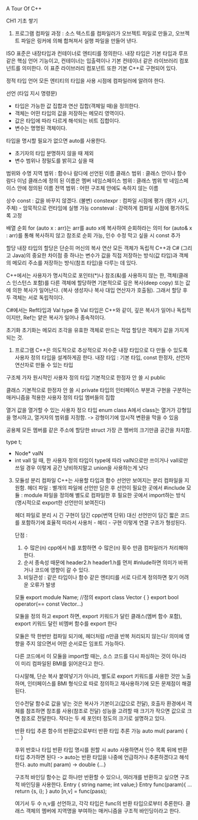 A Tour Of C++

CH1 기초 쌓기

1) 프로그램
  컴파일 과정 :  소스 텍스트를 컴파일러가 오브젝트 파일로 만들고, 오브젝트 파일은 링커에 의해 합쳐져서 실행 파일을 만들어 낸다. 

  ISO 표준은 내장타입과 컨테이너로 엔티티를 정의한다. 내장 타입은 기본 타입과 루프 같은 핵심 언어 기능이고, 컨테이너는 입출력이나 기본 컨테이너 같은 라이브러리 컴포넌트를 의미한다. 이 표준 라이브러리 컴포넌트 또한 기본 C++로 구현되어 있다.

  정적 타입 언어
  모든 엔티티의 타입을 사용 시점에 컴파일러에 알려야 한다.

  선언 (타입 지시 명령문)
  - 타입은 가능한 값 집합과 연산 집합(객체일 때)을 정의한다.
  - 객체는 어떤 타입의 값을 저장하는 메모리 영역이다. 
  - 값은 타입에 따라 다르게 해석되는 비트 집합이다.
  - 변수는 명명된 객체이다.

  타입을 명시할 필요가 없으면 auto를 사용한다.
  - 초기자의 타입 분명하지 않을 때 제외
  - 변수 범위나 정밀도를 밝히고 싶을 때

  범위와 수명
  지역 범위 : 함수나 람다에 선언된 이름
  클래스 범위 : 클래스 안이나 함수 람다 이넘 클래스에 정의 된 이름은 멤버
  네임스페이스 범위 : 클래스 범위 밖 네임스페이스 안에 정의된 이름
  전역 범위 : 어떤 구조체 안에도 속하지 않는 이름

  상수
  const : 값을 바꾸지 않겠다. (불변)
  constexpr : 컴파일 시점에 평가 (평가 시기, 주체) - 암묵적으로 런타임에 실행 가능
  consteval : 강력하게 컴파일 시점에 평가하도록 고정

  배열 순회
  for (auto x : arr)는 arr를 auto x에 복사하여 순회하라는 의미
  for (auto& x : arr)를 통해 복사하지 않고 참조로 순회 가능, 인수 수정 막고 싶을 시 const 추가

  할당
  내장 타입의 할당은 단순히 머신의 복사 연산
  모든 객체가 독립적
  C++과 C# (그리고 Java)의 중요한 차이점 중 하나는 변수가 값을 직접 저장하는 방식(값 타입)과 객체의 메모리 주소를 저장하는 방식(참조 타입)을 다루는 데 있다.

  C++에서는 사용자가 명시적으로 포인터(*)나 참조(&)를 사용하지 않는 한, 객체(클래스 인스턴스 포함)를 다른 객체에 할당하면 기본적으로 깊은 복사(deep copy) 또는 값에 의한 복사가 일어난다.
  (복사 생성자나 복사 대입 연산자가 호출됨). 
  그래서 할당 후 두 객체는 서로 독립적이다.

  C#에서는 Ref타입과  Val type 중 Val 타입은 C++와 같이, 깊은 복사가 일어나 독립적이지만, Ref는 얕은 복사가 일어나 종속적이다.

  초기화
  초기화는 메모리 조각을 유효한 객체로 만드는 작업
  할당은 객체가 값을 가지게 되는 것.


1) 프로그램
 C++은 의도적으로 추상적으로 저수준 내장 타입으로 다 만들 수 있도록 사용자 정의 타입을 설계하게끔 한다.
 내장 타입 : 기본 타입, const 한정자, 선언자 연산자로 만들 수 있는 타입

 구조체
 가자 원시적인 사용자 정의 타입
 기본적으로 한정자 안 쓸 시 public

 클래스
 기본적으로 한정자 안 쓸 시 private
 타입의 인터페이스 부분과 구현을 구분하는 매커니즘을 적용한 사용자 정의 타입
 멤버들의 집합

 열거
 값을 열거할 수 있는 사용자 정으 타입
 enum class A에서 class는 열거가 강형임을 명시하고, 열거자의 범위를 지정함.
 -> 강형이기에 암시적 변환을 막을 수 있음

 공용체
 모든 멤버를 같은 주소에 할당한 struct
 가장 큰 멤버의 크기만큼 공간을 차지함.

 type t;
 - Node* valN
 - int valI
 일 때, 한 사용자 정의 타입이 type에 따라 valN으로만 쓰이거나 valI로만 쓰일 경우 이렇게 공간 낭비하지말고 union을 사용하는게 낫다


3) 모듈성
  분리 컴파일
   C++는 사용할 타입과 함수 선언만 보여지는 분리 컴파일을 지원함.
   헤더 파일 : 별개의 파일에 선언만 담은 후 선언이 필요한 곳에서 #include
   모듈 : module 파일을 정의해 별도로 컴파일한 후 필요한 곳에서 import하는 방식
   (명시적으로 export한 선언만이 보여진다)

   헤더 파일로 분리 시 긴 구현이 담긴 cpp(번역 단위) 대신 선언만이 담긴 짧은 코드를 포함하기에 효율적
   따라서 사용처 - 헤더 - 구현 이렇게 연결 구조가 형성된다.

   단점 : 
   1) 수 많은(n) cpp에서 h를 포함하면 수 많은(n) 횟수 만큼 컴파일러가 처리해야 한다.
   2) 순서 종속성 때문에 header2.h header1.h를 먼저 #inlude하면 의미가 바뀌거나 코드에 영향이 갈 수 있다.
   3) 비일관성 : 같은 타입이나 함수 같은 엔티티를 서로 다르게 정의하면 찾기 어려운 오류가 발생

   모듈
   export module Name; //정의
   export class Vector {
   }
    export bool operator(== const Vector...)

   모듈을 정의 하고 export 하면, export 키워드가 달린 클래스(멤버 함수 포함), export 키워드 달린 비멤버 함수를 export 한다

   모듈은 딱 한번만 컴파일 되기에, 헤더처럼 n만큼 반복 처리되지 않는다/
   의미에 영향을 주지 않으면서 어떤 순서로든 임포트 가능하다.
   
   다른 코드에서 이 모듈을 import할 때는, 소스 코드를 다시 파싱하는 것이 아니라 이 미리 컴파일된 BMI를 읽어온다고 한다.

   다시말해, 단순 복사 붙여넣기가 아니라, 별도로 export 키워드를 사용한 것만 노출하며, 인터페이스를 BMI 형식으로 따로 정의하고 재사용하기에 모든 문제점이 해결된다.

   인수전달
   함수로 값을 넣는 것은 복사가 기본이고(값으로 전달), 호출자 환경에서 객체를 참조하면 참조를 사용(참조로 전달)
   성능을 고려할 때 크기가 작으면 값으로 크면 참조로 전달한다. 작다는 두 세 포인터 정도의 크기로 설명하고 있다. 

   반환 타입 추론
   함수의 반환값으로부터 반환 타입 추론 가능
   auto mul( param) { ... }

   후위 반호나 타입
   반환 타입 명시를 원할 시 auto 사용하면서 인수 목록 뒤에 반환 타입 추가하면 된다
   -> auto는 반환 타입을 나중에 언급하거나 추론하겠다고 해석한다.
   auto mult( param) -> double {...}

   구조적 바인딩
   함수는 값 하나만 반환할 수 있으나, 여러개를 반환하고 싶으면 구조적 바인딩을 사용한다.
   Entry { string name; int value;}
   Entry func(param){
    ...
    return {s, i};
   }
   auto [n,v] = func(pass);

   여기서 두 수 n,v를 선언하고, 각각 타입은 func의 반환 타입으로부터 추론한다. 클래스 객체의 멤버에 지역명을 부여하는 매커니즘을 구조적 바인딩이라고 한다.
   


